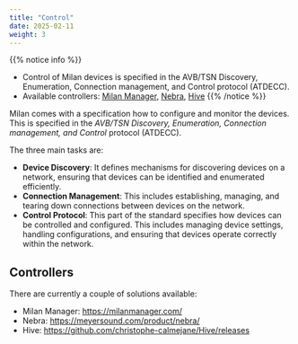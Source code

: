 ```yaml
---
title: "Control"
date: 2025-02-11
weight: 3
---
```


{{% notice info %}}
- Control of Milan devices is specified in the AVB/TSN Discovery, Enumeration, Connection management, and Control protocol (ATDECC).
- Available controllers: [Milan Manager](https://milanmanager.com), [Nebra](https://meyersound.com/product/nebra/), [Hive](https://github.com/christophe-calmejane/Hive/releases)
{{% /notice %}}

Milan comes with a specification how to configure and monitor the devices. This is specified in the *AVB/TSN Discovery, Enumeration, Connection management, and Control* protocol (ATDECC).

The three main tasks are:

- **Device Discovery**: It defines mechanisms for discovering devices on a network, ensuring that devices can be identified and enumerated efficiently.
- **Connection Management**: This includes establishing, managing, and tearing down connections between devices on the network.
- **Control Protocol**: This part of the standard specifies how devices can be controlled and configured. This includes managing device settings, handling configurations, and ensuring that devices operate correctly within the network.

## Controllers

There are currently a couple of solutions available:

- Milan Manager: https://milanmanager.com/
- Nebra: https://meyersound.com/product/nebra/
- Hive: https://github.com/christophe-calmejane/Hive/releases


